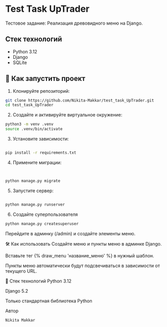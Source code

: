 # Test Task UpTrader
Тестовое задание: Реализация древовидного меню на Django.


## Стек технологий

- Python 3.12
- Django
- SQLite


## 🚀 Как запустить проект
1. Клонируйте репозиторий:
```bash
git clone https://github.com/Nikita-Makkar/test_task_UpTrader.git
cd test_task_UpTrader
```
2. Создайте и активируйте виртуальное окружение:

```bash
python3 -m venv .venv
source .venv/bin/activate
```
3. Установите зависимости:

```bash

pip install -r requirements.txt
```
4. Примените миграции:

```bash


python manage.py migrate
```
5. Запустите сервер:

```bash

python manage.py runserver
```
6. Создайте суперпользователя

```Bash
python manage.py createsuperuser
```

Перейдите в админку (/admin) и создайте элементы меню.


🛠 Как использовать
Создайте меню и пункты меню в админке Django.

Вставьте тег {% draw_menu 'название_меню' %} в нужный шаблон.

Пункты меню автоматически будут подсвечиваться в зависимости от текущего URL.


🔧 Стек технологий
Python 3.12

Django 5.2

Только стандартная библиотека Python

Автор

``Nikita Makkar``